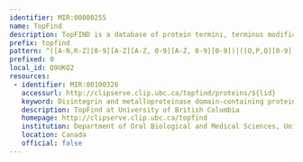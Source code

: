 ```yaml
---
identifier: MIR:00000255
name: TopFind
description: TopFIND is a database of protein termini, terminus modifications and their proteolytic processing in the species: Homo sapiens, Mus musculus, Arabidopsis thaliana, Saccharomyces cerevisiae and Escherichia coli.
prefix: topfind
pattern: ^([A-N,R-Z][0-9][A-Z][A-Z, 0-9][A-Z, 0-9][0-9])|([O,P,Q][0-9][A-Z, 0-9][A-Z, 0-9][A-Z, 0-9][0-9])$
prefixed: 0
local_id: Q9UKQ2
resources:
 - identifier: MIR:00100326
   accessurl: http://clipserve.clip.ubc.ca/topfind/proteins/${lid}
   keyword: Disintegrin and metalloproteinase domain-containing protein 28
   description: TopFind at University of British Columbia
   homepage: http://clipserve.clip.ubc.ca/topfind
   institution: Department of Oral Biological and Medical Sciences, University of British Columbia, Vancouver
   location: Canada
   official: false
---
```

